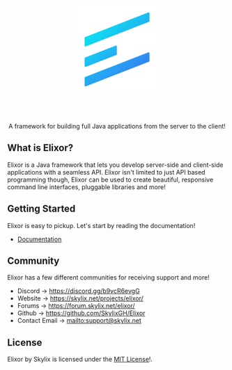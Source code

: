 <br />
<br />

<div align="center">
    <img src="./docs/__readme__/ElixorLogo.svg" alt="Elixor Logo" width="200" />
</div>

<br />
<br />
<br />

<p align="center">A framework for building full Java applications from the server to the client!</p>

## What is **Elixor**?

Elixor is a Java framework that lets you develop server-side and client-side 
applications with a seamless API. Elixor isn't limited to just API based 
programming though, Elixor can be used to create beautiful, responsive command
line interfaces, pluggable libraries and more!

## Getting Started

Elixor is easy to pickup. Let's start by reading the documentation!
 - [Documentation](./docs/gettingStarted/README.md)

## Community

Elixor has a few different communities for receiving support and more!

 - Discord -> https://discord.gg/b9vcR6evgG
 - Website -> https://skylix.net/projects/elixor/
 - Forums -> https://forum.skylix.net/elixor/
 - Github -> https://github.com/SkylixGH/Elixor
 - Contact Email -> [mailto:support@skylix.net](mailto:support@skylix.net)

## License

Elixor by Skylix is licensed under the [MIT License](./LICENSE.txt)!.
